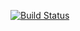 [![Build Status](https://travis-ci.org/soukicz/UrlToLink.svg?branch=master)](https://travis-ci.org/soukicz/UrlToLink)
